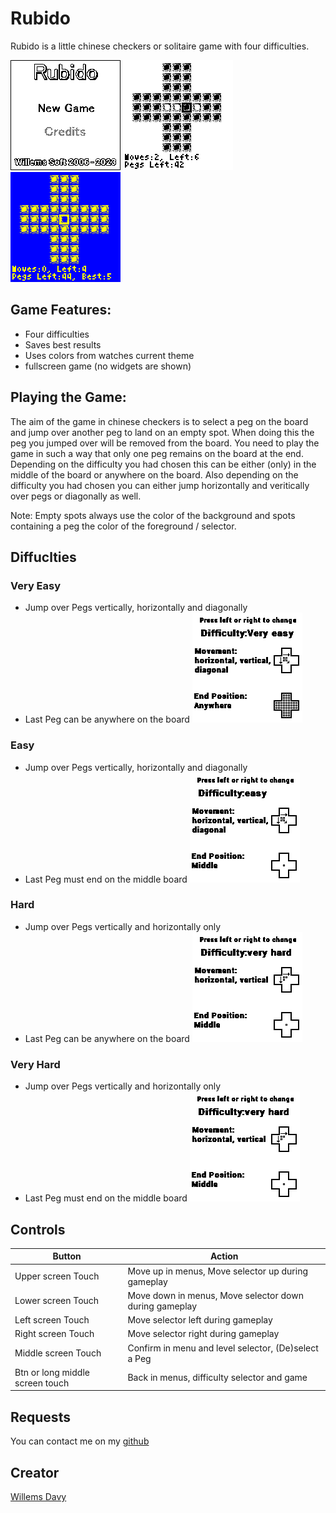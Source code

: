 # Rubido
Rubido is a little chinese checkers or solitaire game with four difficulties.

![](screenshot3.png) ![](screenshot1.png) ![](screenshot2.png)

## Game Features:

- Four difficulties
- Saves best results
- Uses colors from watches current theme
- fullscreen game (no widgets are shown)

## Playing the Game:
The aim of the game in chinese checkers is to select a peg on the board and jump over another peg to land on an empty spot. When doing this the peg you jumped over will be removed from the board.
You need to play the game in such a way that only one peg remains on the board at the end. Depending on the difficulty you had chosen this can be either (only) in the middle of the board or anywhere on the board.
Also depending on the difficulty you had chosen you can either jump horizontally and veritically over pegs or diagonally as well.

Note: Empty spots always use the color of the background and spots containing a peg the color of the foreground / selector.

## Diffuclties 

### Very Easy

- Jump over Pegs vertically, horizontally and diagonally
- Last Peg can be anywhere on the board
![](screenshot6.png)

### Easy

- Jump over Pegs vertically, horizontally and diagonally
- Last Peg must end on the middle board
![](screenshot8.png)

### Hard

- Jump over Pegs vertically and horizontally only
- Last Peg can be anywhere on the board
![](screenshot5.png)

### Very Hard

- Jump over Pegs vertically and horizontally only
- Last Peg must end on the middle board
![](screenshot5.png)

## Controls
| Button | Action                                                                   |
|--------|--------------------------------------------------------------------------|
| Upper screen Touch | Move up in menus, Move selector up during gameplay |
| Lower screen Touch | Move down in menus, Move selector down during gameplay |
| Left screen Touch | Move selector left during gameplay |
| Right screen Touch | Move selector right during gameplay |
| Middle screen Touch | Confirm in menu and level selector, (De)select a Peg |
| Btn or long middle screen touch | Back in menus, difficulty selector and game |

## Requests
You can contact me on my [github](https://github.com/joyrider3774)


## Creator

[Willems Davy](https://github.com/joyrider3774)

